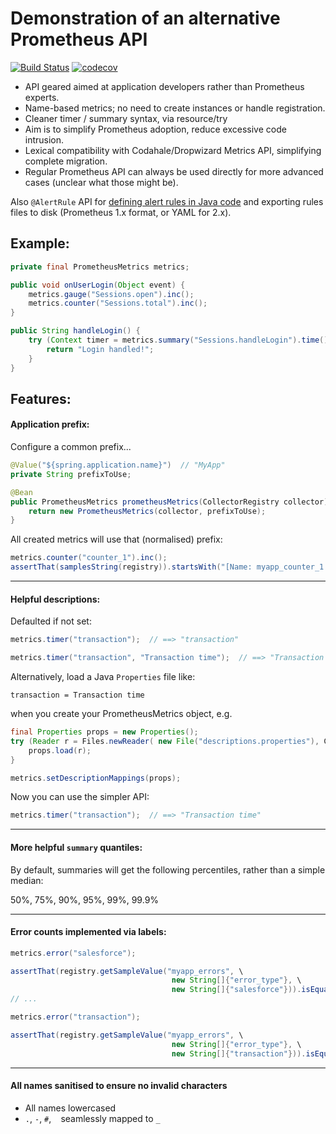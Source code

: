 # Demonstration of an alternative Prometheus API

[![Build Status](https://travis-ci.org/crunch-accounting/prometheus-api.svg?branch=master)](https://travis-ci.org/crunch-accounting/prometheus-api) [![codecov](https://codecov.io/gh/crunch-accounting/prometheus-api/branch/master/graph/badge.svg)](https://codecov.io/gh/crunch-accounting/prometheus-api)

* API geared aimed at application developers rather than Prometheus experts.
* Name-based metrics; no need to create instances or handle registration.
* Cleaner timer / summary syntax, via resource/try
* Aim is to simplify Prometheus adoption, reduce excessive code intrusion.
* Lexical compatibility with Codahale/Dropwizard Metrics API, simplifying complete migration.
* Regular Prometheus API can always be used directly for more advanced cases (unclear what those might be).

Also `@AlertRule` API for [defining alert rules in Java code](alert_rules.md) and exporting rules files to disk (Prometheus 1.x format, or YAML for 2.x).

## Example:

```java
private final PrometheusMetrics metrics;

public void onUserLogin(Object event) {
    metrics.gauge("Sessions.open").inc();
    metrics.counter("Sessions.total").inc();
}

public String handleLogin() {
    try (Context timer = metrics.summary("Sessions.handleLogin").time()) {
        return "Login handled!";
    }
}
```

## Features:

#### Application prefix:

Configure a common prefix...

```java
@Value("${spring.application.name}")  // "MyApp"
private String prefixToUse;

@Bean
public PrometheusMetrics prometheusMetrics(CollectorRegistry collector) {
    return new PrometheusMetrics(collector, prefixToUse);
}
```

All created metrics will use that (normalised) prefix:

```java
metrics.counter("counter_1").inc();
assertThat(samplesString(registry)).startsWith("[Name: myapp_counter_1 Type: COUNTER ");
```

---

#### Helpful descriptions:

Defaulted if not set:

```java
metrics.timer("transaction");  // ==> "transaction"

metrics.timer("transaction", "Transaction time");  // ==> "Transaction time"
```

Alternatively, load a Java `Properties` file like:

```
transaction = Transaction time
```

when you create your PrometheusMetrics object, e.g.

```java
final Properties props = new Properties();
try (Reader r = Files.newReader( new File("descriptions.properties"), Charsets.UTF_8)) {
    props.load(r);
}

metrics.setDescriptionMappings(props);
```

Now you can use the simpler API:

```java
metrics.timer("transaction");  // ==> "Transaction time"
```

---

#### More helpful `summary` quantiles:

By default, summaries will get the following percentiles, rather than a simple median:

50%, 75%, 90%, 95%, 99%, 99.9%

---

#### Error counts implemented via labels:

```java
metrics.error("salesforce");

assertThat(registry.getSampleValue("myapp_errors", \
                                    new String[]{"error_type"}, \
                                    new String[]{"salesforce"})).isEqualTo(1.0d);
// ...

metrics.error("transaction");

assertThat(registry.getSampleValue("myapp_errors", \
                                    new String[]{"error_type"}, \
                                    new String[]{"transaction"})).isEqualTo(1.0d);
```

---

#### All names sanitised to ensure no invalid characters

* All names lowercased
* `.`, `-`, `#`, ` ` seamlessly mapped to `_`